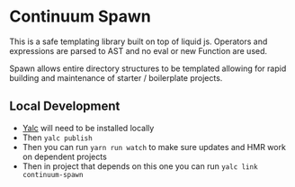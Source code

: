 # Continuum Spawn
This is a safe templating library built on top of liquid js. Operators and expressions are parsed to AST and no eval or new Function are used.

Spawn allows entire directory structures to be templated allowing for rapid building and maintenance of starter / boilerplate projects.

## Local Development
- [Yalc](https://github.com/whitecolor/yalc) will need to be installed locally
- Then ```yalc publish```
- Then you can run ```yarn run watch``` to make sure updates and HMR work on dependent projects
- Then in project that depends on this one you can run ```yalc link continuum-spawn```

